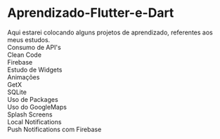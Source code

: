 # Aprendizado-Flutter-e-Dart
Aqui estarei colocando alguns projetos de aprendizado, referentes aos meus estudos.
<br>
Consumo de API's <br>
Clean Code <br>
Firebase <br>
Estudo de Widgets <br>
Animações <br>
GetX <br>
SQLite <br>
Uso de Packages <br>
Uso do GoogleMaps <br>
Splash Screens <br>
Local Notifications <br>
Push Notifications com Firebase <br>
